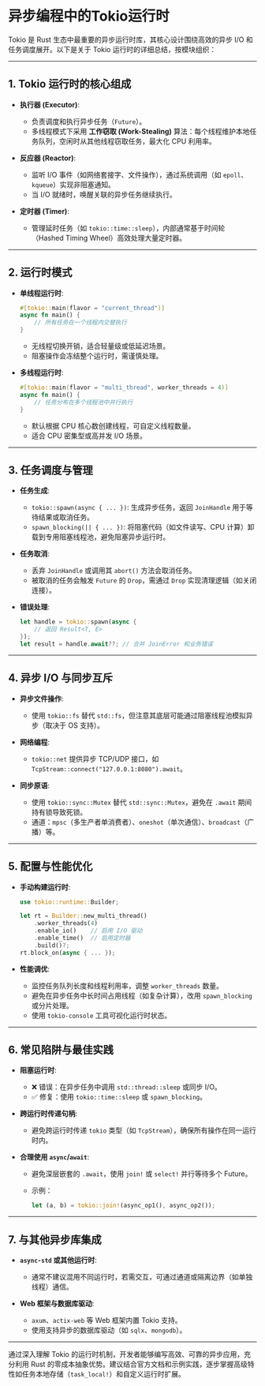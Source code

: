 # 异步编程中的Tokio运行时

Tokio 是 Rust 生态中最重要的异步运行时库，其核心设计围绕高效的异步 I/O 和任务调度展开。以下是关于 Tokio 运行时的详细总结，按模块组织：

---

## **1. Tokio 运行时的核心组成**

- **执行器 (Executor)**:
  - 负责调度和执行异步任务（`Future`）。
  - 多线程模式下采用 **工作窃取 (Work-Stealing)** 算法：每个线程维护本地任务队列，空闲时从其他线程窃取任务，最大化 CPU 利用率。
  
- **反应器 (Reactor)**:
  - 监听 I/O 事件（如网络套接字、文件操作），通过系统调用（如 `epoll`、`kqueue`）实现非阻塞通知。
  - 当 I/O 就绪时，唤醒关联的异步任务继续执行。

- **定时器 (Timer)**:
  - 管理延时任务（如 `tokio::time::sleep`），内部通常基于时间轮（Hashed Timing Wheel）高效处理大量定时器。

---

## **2. 运行时模式**

- **单线程运行时**:

  ```rust
  #[tokio::main(flavor = "current_thread")]
  async fn main() {
      // 所有任务在一个线程内交替执行
  }
  ```

  - 无线程切换开销，适合轻量级或低延迟场景。
  - 阻塞操作会冻结整个运行时，需谨慎处理。

- **多线程运行时**:

  ```rust
  #[tokio::main(flavor = "multi_thread", worker_threads = 4)]
  async fn main() {
      // 任务分布在多个线程池中并行执行
  }
  ```

  - 默认根据 CPU 核心数创建线程，可自定义线程数量。
  - 适合 CPU 密集型或高并发 I/O 场景。

---

## **3. 任务调度与管理**

- **任务生成**:
  - `tokio::spawn(async { ... })`: 生成异步任务，返回 `JoinHandle` 用于等待结果或取消任务。
  - `spawn_blocking(|| { ... })`: 将阻塞代码（如文件读写、CPU 计算）卸载到专用阻塞线程池，避免阻塞异步运行时。

- **任务取消**:
  - 丢弃 `JoinHandle` 或调用其 `abort()` 方法会取消任务。
  - 被取消的任务会触发 `Future` 的 `Drop`，需通过 `Drop` 实现清理逻辑（如关闭连接）。

- **错误处理**:

  ```rust
  let handle = tokio::spawn(async { 
      // 返回 Result<T, E>
  });
  let result = handle.await??; // 合并 JoinError 和业务错误
  ```

---

## **4. 异步 I/O 与同步互斥**

- **异步文件操作**:
  - 使用 `tokio::fs` 替代 `std::fs`，但注意其底层可能通过阻塞线程池模拟异步（取决于 OS 支持）。
  
- **网络编程**:
  - `tokio::net` 提供异步 TCP/UDP 接口，如 `TcpStream::connect("127.0.0.1:8080").await`。

- **同步原语**:
  - 使用 `tokio::sync::Mutex` 替代 `std::sync::Mutex`，避免在 `.await` 期间持有锁导致死锁。
  - 通道：`mpsc`（多生产者单消费者）、`oneshot`（单次通信）、`broadcast`（广播）等。

---

## **5. 配置与性能优化**

- **手动构建运行时**:

  ```rust
  use tokio::runtime::Builder;
  
  let rt = Builder::new_multi_thread()
      .worker_threads(4)
      .enable_io()    // 启用 I/O 驱动
      .enable_time()  // 启用定时器
      .build()?;
  rt.block_on(async { ... });
  ```

- **性能调优**:
  - 监控任务队列长度和线程利用率，调整 `worker_threads` 数量。
  - 避免在异步任务中长时间占用线程（如复杂计算），改用 `spawn_blocking` 或分片处理。
  - 使用 `tokio-console` 工具可视化运行时状态。

---

## **6. 常见陷阱与最佳实践**

- **阻塞运行时**:
  - ❌ 错误：在异步任务中调用 `std::thread::sleep` 或同步 I/O。
  - ✅ 修复：使用 `tokio::time::sleep` 或 `spawn_blocking`。

- **跨运行时传递句柄**:
  - 避免跨运行时传递 `tokio` 类型（如 `TcpStream`），确保所有操作在同一运行时内。

- **合理使用 `async`/`await`**:
  - 避免深层嵌套的 `.await`，使用 `join!` 或 `select!` 并行等待多个 Future。
  - 示例：

    ```rust
    let (a, b) = tokio::join!(async_op1(), async_op2());
    ```

---

## **7. 与其他异步库集成**

- **`async-std` 或其他运行时**:
  - 通常不建议混用不同运行时，若需交互，可通过通道或隔离边界（如单独线程）通信。

- **Web 框架与数据库驱动**:
  - `axum`、`actix-web` 等 Web 框架内置 Tokio 支持。
  - 使用支持异步的数据库驱动（如 `sqlx`、`mongodb`）。

---

通过深入理解 Tokio 的运行时机制，开发者能够编写高效、可靠的异步应用，充分利用 Rust 的零成本抽象优势。建议结合官方文档和示例实践，逐步掌握高级特性如任务本地存储（`task_local!`）和自定义运行时扩展。
